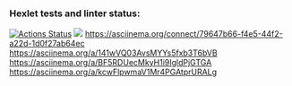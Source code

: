 ### Hexlet tests and linter status:
[![Actions Status](https://github.com/SergeyAnuf/python-project-49/actions/workflows/hexlet-check.yml/badge.svg)](https://github.com/SergeyAnuf/python-project-49/actions)
<a href="https://codeclimate.com/github/SergeyAnuf/python-project-49/maintainability"><img src="https://api.codeclimate.com/v1/badges/c67e00a47fa529eacbd7/maintainability" /></a>
https://asciinema.org/connect/79647b66-f4e5-44f2-a22d-1d0f27ab64ec
https://asciinema.org/a/141wVQ03AvsMYYs5fxb3T6bVB
https://asciinema.org/a/BF5RDUecMkyH1i9IgldPjGTGA
https://asciinema.org/a/kcwFlpwmaV1Mr4PGAtprURALg



